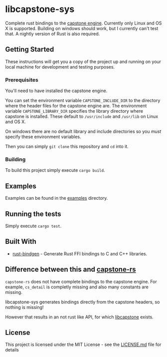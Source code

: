 # libcapstone-sys

Complete rust bindings to the [capstone engine](https://github.com/aquynh/capstone). Currently only Linux and OS X is supported.
Building on windows should work, but I currently can't test that.
A nightly version of Rust is also required.

## Getting Started

These instructions will get you a copy of the project up and running on your local machine for development and testing purposes.

### Prerequisites

You'll need to have installed the capstone engine.

You can set the environment variable `CAPSTONE_INCLUDE_DIR` to the directory where the header files for the capstone engine are.
The environment variable `CAPSTONE_LIBRARY_DIR` specifies the library directory where capstone is installed.
These default to `/usr/include` and `/usr/lib` on Linux and OS X. 

On windows there are no default library and include directories so you *must* specify these environment variables.

Then you can simply `git clone` this repository and `cd` into it.

### Building

To build this project simply execute `cargo build`.

## Examples
Examples can be found in the [examples](https://github.com/th0rex/libcapstone-sys/examples) directory.

## Running the tests

Simply execute `cargo test`.

## Built With

* [rust-bindgen](https://github.com/servo/rust-bindgen) - Generate Rust FFI bindings to C and C++ libraries.

## Difference between this and [capstone-rs](https://github.com/richo/capstone-rs)
`capstone-rs` does not have complete bindings to the capstone engine. For example, `cs_detail` is completly missing and also many constants
are missing.

libcapstone-sys generates bindings directly from the capstone headers, so nothing is missing!

However that results in an not rust like API, for which [libcapstone](https://github.com/th0rex/libcapstone) exists.

## License

This project is licensed under the MIT License - see the [LICENSE.md](LICENSE.md) file for details
